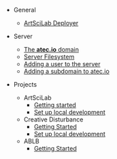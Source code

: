 - General
  - [ArtSciLab Deployer](deployer.md "The deployer")

- Server
  - [The **atec.io** domain](/server/atec.io.md "atec.io")
  - [Server Filesystem](/server/filesystem.md "Server Filesystem")
  - [Adding a user to the server](/server/addUser.md "Adding a user")
  - [Adding a subdomain to atec.io](/server/addSubdomain.md "Adding a subdomain")

- Projects
  - ArtSciLab
    - [Getting started](/projects/artscilab/ "ArtSciLab")
    - [Set up local development](/projects/artscilab/localDevelopment.md "ArtSciLab local development")
  - Creative Disturbance
    - [Getting Started](/projects/cd/ "Creative Disturbance")
    - [Set up local development](/projects/cd/localDevelopment.md "CD local development")
  - ABLB
    - [Getting Started](/projects/ablb/ "ABLB")

